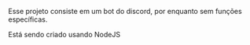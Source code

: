 Esse projeto consiste em um bot do discord, por enquanto sem funções específicas.

Está sendo criado usando NodeJS 
